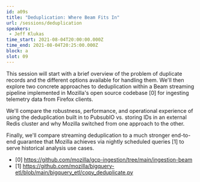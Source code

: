 ```yaml
---
id: a09s
title: "Deduplication: Where Beam Fits In"
url: /sessions/deduplication
speakers:
 - Jeff Klukas
time_start: 2021-08-04T20:00:00.000Z
time_end: 2021-08-04T20:25:00.000Z
block: a
slot: 09
---
```


This session will start with a brief overview of the problem of duplicate records and the different options available for handling them. We'll then explore two concrete approaches to deduplication within a Beam streaming pipeline implemented in Mozilla's open source codebase [0] for ingesting telemetry data from Firefox clients.

We'll compare the robustness, performance, and operational experience of using the deduplication built in to PubsubIO vs. storing IDs in an external Redis cluster and why Mozilla switched from one approach to the other.

Finally, we'll compare streaming deduplication to a much stronger end-to-end guarantee that Mozilla achieves via nightly scheduled queries [1] to serve historical analysis use cases.

* [0] https://github.com/mozilla/gcp-ingestion/tree/main/ingestion-beam
* [1] https://github.com/mozilla/bigquery-etl/blob/main/bigquery_etl/copy_deduplicate.py